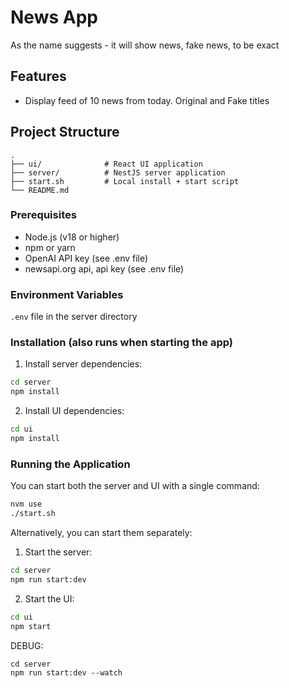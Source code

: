 # News App
As the name suggests - it will show news, fake news, to be exact

## Features

- Display feed of 10 news from today. Original and Fake titles

## Project Structure

```
.
├── ui/              # React UI application
├── server/          # NestJS server application
├── start.sh         # Local install + start script
└── README.md
```

### Prerequisites

- Node.js (v18 or higher)
- npm or yarn
- OpenAI API key (see .env file)
- newsapi.org api, api key (see .env file)

### Environment Variables

`.env` file in the server directory

### Installation (also runs when starting the app)
1. Install server dependencies:
```bash
cd server
npm install
```

2. Install UI dependencies:
```bash
cd ui
npm install
```

### Running the Application
You can start both the server and UI with a single command:

```bash
nvm use
./start.sh
```

Alternatively, you can start them separately:

1. Start the server:
```bash
cd server
npm run start:dev
```

2. Start the UI:
```bash
cd ui
npm start
```

DEBUG:
```base
cd server
npm run start:dev --watch
```
